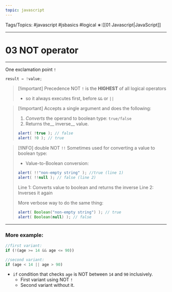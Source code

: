 ```yaml
---
topic: javascript
---
```

Tags/Topics: #javascript #jsbasics #logical 
∗:[[01 Javascript|JavaScript]] 

---
# 03 NOT operator

--- 
One exclamation point `!`
```javascript
result = !value;
```
>[!important] Precedence
>NOT `!` is the __HIGHEST__ of all logical operators
>- so it always executes first, before `&&` or `||`


>[!important] Accepts a single argument and does the following:
>1. _Converts_ the operand to boolean type: `true/false`
>2. Returns the__ inverse__ value.
>```javascript
>alert( !true ); // false
>alert( !0 ); // true
>```

>[!INFO] double NOT `!!`
>Sometimes used for converting a value to boolean type:
>- Value-to-Boolean conversion:
>```javascript
>alert( !!"non-empty string" ); //true (line 1)
>alert( !!null ); // false (line 2)
>```
>Line 1: Converts value to boolean and returns the inverse
>Line 2:  Inverses it again
>
>More verbose way to do the same thing:
>```javascript
>alert( Boolean("non-empty string") ); // true
>alert( Boolean(null) ); // false
>```

---
### More example:

```javascript
//first variant:
if (!(age >= 14 && age <= 90))

//second variant:
if (age < 14 || age > 90)
```
- `if` condition that checks `age` is NOT between `14` and `90` inclusively.
	- First variant using NOT `!`
	- Second variant without it.

